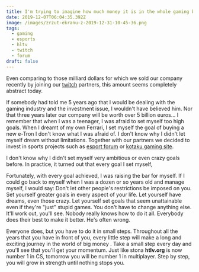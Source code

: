 ```yaml
---
title: I'm trying to imagine how much money it is in the whole gaming business
date: 2019-12-07T06:04:35.392Z
image: /images/zrzut-ekranu-z-2019-12-31-10-45-36.png
tags:
  - gaming
  - esports
  - hltv
  - twitch
  - forum
draft: false
---
```

Even comparing to those milliard dollars for which we sold our company recently by joining our [twitch](https://www.twitch.tv/) partners, this amount seems completely abstract today.

If somebody had told me 5 years ago that I would be dealing with the gaming industry and the investment issue, I wouldn't have believed him. Nor that three years later our company will be worth over 5 billion euros... I remember that when I was a teenager, I was afraid to set myself too high goals. When I dreamt of my own Ferrari, I set myself the goal of buying a new e-Tron I don't know what I was afraid of. I don't know why I didn't let myself dream without limitations. Together with our partners we decided to invest in sports projects such as [esport forum](https://esporttalk.org/) or [kotaku gaming site](https://kotaku.com/).

I don't know why I didn't set myself very ambitious or even crazy goals before. In practice, it turned out that every goal I set myself,

Fortunately, with every goal achieved, I was raising the bar for myself. If I could go back to myself when I was a dozen or so years old and manage myself, I would say: Don't let other people's restrictions be imposed on you. Set yourself greater goals in every aspect of your life. Let yourself have dreams, even those crazy. Let yourself set goals that seem unattainable even if they're "just" stupid games. You don't have to change anything else. It'll work out, you'll see. Nobody really knows how to do it all. Everybody does their best to make it better. He's often wrong. 

Everyone does, but you have to do it in small steps. Throughout all the years that you have in front of you, every little step will make a long and exciting journey in the world of big money . Take a small step every day and you'll see that you'll get your momentum. Just like stona **htlv.org** is now number 1 in CS, tomorrow you will be number 1 in multiplayer. Step by step, you will grow in strength until nothing stops you.
